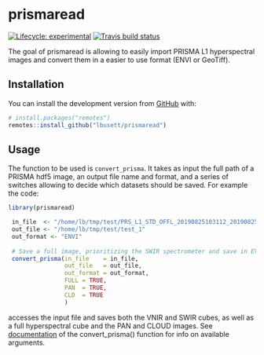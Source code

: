 
<!-- README.md is generated from README.Rmd. Please edit that file -->

# prismaread

<!-- badges: start -->

[![Lifecycle:
experimental](https://img.shields.io/badge/lifecycle-experimental-orange.svg)](https://www.tidyverse.org/lifecycle/#experimental)
[![Travis build
status](https://travis-ci.org/lbusett/prismaread.svg?branch=master)](https://travis-ci.org/lbusett/prismaread)
<!-- badges: end -->

The goal of prismaread is allowing to easily import PRISMA L1
hyperspectral images and convert them in a easier to use format (ENVI or
GeoTiff).

## Installation

You can install the development version from
[GitHub](https://github.com/) with:

``` r
# install.packages("remotes")
remotes::install_github("lbusett/prismaread")
```

## Usage

The function to be used is `convert_prisma`. It takes as input the full
path of a PRISMA hdf5 image, an output file name and format, and a
series of switches allowing to decide which datasets should be saved.
For example the code:

``` r
library(prismaread)

 in_file  <- "/home/lb/tmp/test/PRS_L1_STD_OFFL_20190825103112_20190825103117_0001.he5"
 out_file <- "/home/lb/tmp/test/test_1"
 out_format <- "ENVI"
 
 # Save a full image, prioritizing the SWIR spectrometer and save in EVI format
 convert_prisma(in_file    = in_file,
                out_file   = out_file,
                out_format = out_format,
                FULL = TRUE,
                PAN  = TRUE,
                CLD  = TRUE
                )
```

accesses the input file and saves both the VNIR and SWIR cubes, as well
as a full hyperspectral cube and the PAN and CLOUD images. See
[documentation](reference/convert_prisma.html) of the convert\_prisma()
function for info on available arguments.
